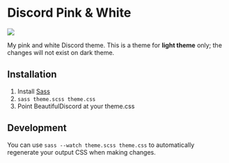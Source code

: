 # Discord Pink & White

[![](https://img.shields.io/badge/Licence-CC_BY--SA_4.0-FF6B81.svg)](http://creativecommons.org/licenses/by-sa/4.0/)

My pink and white Discord theme.
This is a theme for **light theme** only; the changes will not exist on dark theme.

## Installation

1) Install [Sass](https://sass-lang.com/install)
2) `sass theme.scss theme.css`
3) Point BeautifulDiscord at your theme.css

## Development

You can use `sass --watch theme.scss theme.css` to automatically regenerate your output CSS when
making changes.
